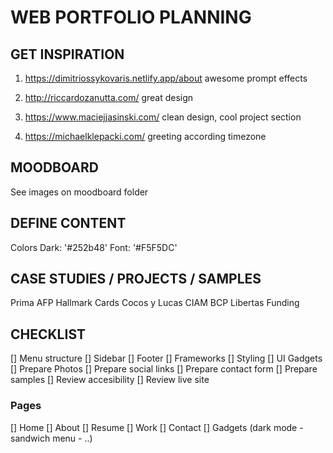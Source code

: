 # WEB PORTFOLIO PLANNING


## GET INSPIRATION
1. https://dimitriossykovaris.netlify.app/about
awesome prompt effects

2. http://riccardozanutta.com/
great design

3. https://www.maciejjasinski.com/
clean design, cool project section

4. https://michaelklepacki.com/
greeting according timezone


## MOODBOARD

See images on moodboard folder


## DEFINE CONTENT

Colors
Dark: '#252b48'
Font: '#F5F5DC'



## CASE STUDIES / PROJECTS / SAMPLES
Prima AFP
Hallmark Cards
Cocos y Lucas
CIAM BCP
Libertas Funding


## CHECKLIST
[] Menu structure
[] Sidebar
[] Footer
[] Frameworks
[] Styling
[] UI Gadgets
[] Prepare Photos
[] Prepare social links
[] Prepare contact form
[] Prepare samples
[] Review accesibility
[] Review live site


### Pages
[] Home
[] About
[] Resume
[] Work
[] Contact
[] Gadgets (dark mode - sandwich menu - ..)